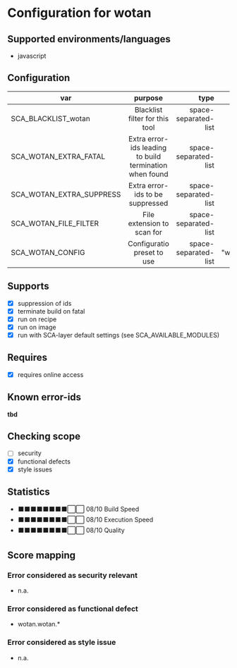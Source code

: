 # Configuration for wotan

## Supported environments/languages

* javascript

## Configuration

| var | purpose | type | default |
| ------------- |:-------------:| -----:| -----:
| SCA_BLACKLIST_wotan | Blacklist filter for this tool | space-separated-list | ""
| SCA_WOTAN_EXTRA_FATAL | Extra error-ids leading to build termination when found | space-separated-list | "":
| SCA_WOTAN_EXTRA_SUPPRESS | Extra error-ids to be suppressed | space-separated-list | ""
| SCA_WOTAN_FILE_FILTER | File extension to scan for | space-separated-list | ".js .ts .vue"
| SCA_WOTAN_CONFIG | Configuratio preset to use | space-separated-list | "wotan:recommended"

## Supports

- [x] suppression of ids
- [x] terminate build on fatal
- [x] run on recipe
- [x] run on image
- [x] run with SCA-layer default settings (see SCA_AVAILABLE_MODULES)

## Requires

- [x] requires online access

## Known error-ids

__tbd__

## Checking scope

- [ ] security
- [x] functional defects
- [x] style issues

## Statistics

 - ⬛⬛⬛⬛⬛⬛⬛⬛⬜⬜ 08/10 Build Speed
 - ⬛⬛⬛⬛⬛⬛⬛⬛⬜⬜ 08/10 Execution Speed
 - ⬛⬛⬛⬛⬛⬛⬛⬛⬜⬜ 08/10 Quality

## Score mapping

### Error considered as security relevant

* n.a.

### Error considered as functional defect

* wotan.wotan.*

### Error considered as style issue

* n.a.